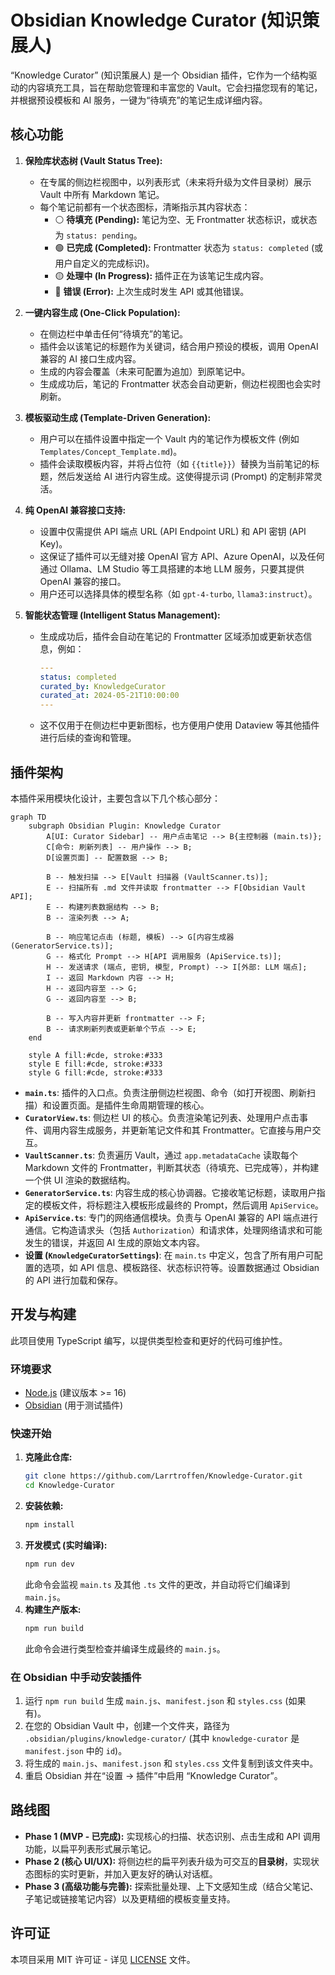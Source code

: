 # Obsidian Knowledge Curator (知识策展人)

“Knowledge Curator” (知识策展人) 是一个 Obsidian 插件，它作为一个结构驱动的内容填充工具，旨在帮助您管理和丰富您的 Vault。它会扫描您现有的笔记，并根据预设模板和 AI 服务，一键为“待填充”的笔记生成详细内容。

## 核心功能

1.  **保险库状态树 (Vault Status Tree):**

    -   在专属的侧边栏视图中，以列表形式（未来将升级为文件目录树）展示 Vault 中所有 Markdown 笔记。
    -   每个笔记前都有一个状态图标，清晰指示其内容状态：
        -   ⚪️ **待填充 (Pending):** 笔记为空、无 Frontmatter 状态标识，或状态为 `status: pending`。
        -   🟢 **已完成 (Completed):** Frontmatter 状态为 `status: completed` (或用户自定义的完成标识)。
        -   🟡 **处理中 (In Progress):** 插件正在为该笔记生成内容。
        -   🔴 **错误 (Error):** 上次生成时发生 API 或其他错误。

2.  **一键内容生成 (One-Click Population):**

    -   在侧边栏中单击任何“待填充”的笔记。
    -   插件会以该笔记的标题作为关键词，结合用户预设的模板，调用 OpenAI 兼容的 AI 接口生成内容。
    -   生成的内容会覆盖（未来可配置为追加）到原笔记中。
    -   生成成功后，笔记的 Frontmatter 状态会自动更新，侧边栏视图也会实时刷新。

3.  **模板驱动生成 (Template-Driven Generation):**

    -   用户可以在插件设置中指定一个 Vault 内的笔记作为模板文件 (例如 `Templates/Concept_Template.md`)。
    -   插件会读取模板内容，并将占位符（如 `{{title}}`）替换为当前笔记的标题，然后发送给 AI 进行内容生成。这使得提示词 (Prompt) 的定制非常灵活。

4.  **纯 OpenAI 兼容接口支持:**

    -   设置中仅需提供 API 端点 URL (API Endpoint URL) 和 API 密钥 (API Key)。
    -   这保证了插件可以无缝对接 OpenAI 官方 API、Azure OpenAI，以及任何通过 Ollama、LM Studio 等工具搭建的本地 LLM 服务，只要其提供 OpenAI 兼容的接口。
    -   用户还可以选择具体的模型名称（如 `gpt-4-turbo`, `llama3:instruct`）。

5.  **智能状态管理 (Intelligent Status Management):**
    -   生成成功后，插件会自动在笔记的 Frontmatter 区域添加或更新状态信息，例如：
        ```yaml
        ---
        status: completed
        curated_by: KnowledgeCurator
        curated_at: 2024-05-21T10:00:00
        ---
        ```
    -   这不仅用于在侧边栏中更新图标，也方便用户使用 Dataview 等其他插件进行后续的查询和管理。

## 插件架构

本插件采用模块化设计，主要包含以下几个核心部分：

```mermaid
graph TD
    subgraph Obsidian Plugin: Knowledge Curator
        A[UI: Curator Sidebar] -- 用户点击笔记 --> B{主控制器 (main.ts)};
        C[命令: 刷新列表] -- 用户操作 --> B;
        D[设置页面] -- 配置数据 --> B;

        B -- 触发扫描 --> E[Vault 扫描器 (VaultScanner.ts)];
        E -- 扫描所有 .md 文件并读取 frontmatter --> F[Obsidian Vault API];
        E -- 构建列表数据结构 --> B;
        B -- 渲染列表 --> A;

        B -- 响应笔记点击 (标题, 模板) --> G[内容生成器 (GeneratorService.ts)];
        G -- 格式化 Prompt --> H[API 调用服务 (ApiService.ts)];
        H -- 发送请求 (端点, 密钥, 模型, Prompt) --> I[外部: LLM 端点];
        I -- 返回 Markdown 内容 --> H;
        H -- 返回内容至 --> G;
        G -- 返回内容至 --> B;

        B -- 写入内容并更新 frontmatter --> F;
        B -- 请求刷新列表或更新单个节点 --> E;
    end

    style A fill:#cde, stroke:#333
    style E fill:#cde, stroke:#333
    style G fill:#cde, stroke:#333
```

-   **`main.ts`**: 插件的入口点。负责注册侧边栏视图、命令（如打开视图、刷新扫描）和设置页面。是插件生命周期管理的核心。
-   **`CuratorView.ts`**: 侧边栏 UI 的核心。负责渲染笔记列表、处理用户点击事件、调用内容生成服务，并更新笔记文件和其 Frontmatter。它直接与用户交互。
-   **`VaultScanner.ts`**: 负责遍历 Vault，通过 `app.metadataCache` 读取每个 Markdown 文件的 Frontmatter，判断其状态（待填充、已完成等），并构建一个供 UI 渲染的数据结构。
-   **`GeneratorService.ts`**: 内容生成的核心协调器。它接收笔记标题，读取用户指定的模板文件，将标题注入模板形成最终的 Prompt，然后调用 `ApiService`。
-   **`ApiService.ts`**: 专门的网络通信模块。负责与 OpenAI 兼容的 API 端点进行通信。它构造请求头（包括 `Authorization`）和请求体，处理网络请求和可能发生的错误，并返回 AI 生成的原始文本内容。
-   **设置 (`KnowledgeCuratorSettings`)**: 在 `main.ts` 中定义，包含了所有用户可配置的选项，如 API 信息、模板路径、状态标识符等。设置数据通过 Obsidian 的 API 进行加载和保存。

## 开发与构建

此项目使用 TypeScript 编写，以提供类型检查和更好的代码可维护性。

### 环境要求

-   [Node.js](https://nodejs.org/) (建议版本 >= 16)
-   [Obsidian](https://obsidian.md/) (用于测试插件)

### 快速开始

1.  **克隆此仓库:**
    ```bash
    git clone https://github.com/Larrtroffen/Knowledge-Curator.git
    cd Knowledge-Curator
    ```
2.  **安装依赖:**
    ```bash
    npm install
    ```
3.  **开发模式 (实时编译):**
    ```bash
    npm run dev
    ```
    此命令会监视 `main.ts` 及其他 `.ts` 文件的更改，并自动将它们编译到 `main.js`。
4.  **构建生产版本:**
    ```bash
    npm run build
    ```
    此命令会进行类型检查并编译生成最终的 `main.js`。

### 在 Obsidian 中手动安装插件

1.  运行 `npm run build` 生成 `main.js`、`manifest.json` 和 `styles.css` (如果有)。
2.  在您的 Obsidian Vault 中，创建一个文件夹，路径为 `.obsidian/plugins/knowledge-curator/` (其中 `knowledge-curator` 是 `manifest.json` 中的 `id`)。
3.  将生成的 `main.js`、`manifest.json` 和 `styles.css` 文件复制到该文件夹中。
4.  重启 Obsidian 并在“设置 -> 插件”中启用 “Knowledge Curator”。

## 路线图

-   **Phase 1 (MVP - 已完成):** 实现核心的扫描、状态识别、点击生成和 API 调用功能，以扁平列表形式展示笔记。
-   **Phase 2 (核心 UI/UX):** 将侧边栏的扁平列表升级为可交互的**目录树**，实现状态图标的实时更新，并加入更友好的确认对话框。
-   **Phase 3 (高级功能与完善):** 探索批量处理、上下文感知生成（结合父笔记、子笔记或链接笔记内容）以及更精细的模板变量支持。

## 许可证

本项目采用 MIT 许可证 - 详见 [LICENSE](LICENSE) 文件。
